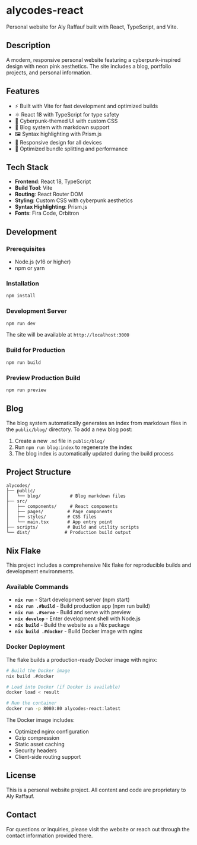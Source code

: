 # alycodes-react

Personal website for Aly Raffauf built with React, TypeScript, and Vite.

## Description

A modern, responsive personal website featuring a cyberpunk-inspired design with neon pink aesthetics. The site includes a blog, portfolio projects, and personal information.

## Features

- ⚡ Built with Vite for fast development and optimized builds
- ⚛️ React 18 with TypeScript for type safety
- 🎨 Cyberpunk-themed UI with custom CSS
- 📝 Blog system with markdown support
- 🖼️ Syntax highlighting with Prism.js
- 📱 Responsive design for all devices
- 🚀 Optimized bundle splitting and performance

## Tech Stack

- **Frontend**: React 18, TypeScript
- **Build Tool**: Vite
- **Routing**: React Router DOM
- **Styling**: Custom CSS with cyberpunk aesthetics
- **Syntax Highlighting**: Prism.js
- **Fonts**: Fira Code, Orbitron

## Development

### Prerequisites

- Node.js (v16 or higher)
- npm or yarn

### Installation

```bash
npm install
```

### Development Server

```bash
npm run dev
```

The site will be available at `http://localhost:3000`

### Build for Production

```bash
npm run build
```

### Preview Production Build

```bash
npm run preview
```

## Blog

The blog system automatically generates an index from markdown files in the `public/blog/` directory. To add a new blog post:

1. Create a new `.md` file in `public/blog/`
2. Run `npm run blog:index` to regenerate the index
3. The blog index is automatically updated during the build process

## Project Structure

```
alycodes/
├── public/
│   └── blog/           # Blog markdown files
├── src/
│   ├── components/     # React components
│   ├── pages/         # Page components
│   ├── styles/        # CSS files
│   └── main.tsx       # App entry point
├── scripts/           # Build and utility scripts
└── dist/             # Production build output
```

## Nix Flake

This project includes a comprehensive Nix flake for reproducible builds and development environments.

### Available Commands

- **`nix run`** - Start development server (npm start)
- **`nix run .#build`** - Build production app (npm run build)
- **`nix run .#serve`** - Build and serve with preview
- **`nix develop`** - Enter development shell with Node.js
- **`nix build`** - Build the website as a Nix package
- **`nix build .#docker`** - Build Docker image with nginx

### Docker Deployment

The flake builds a production-ready Docker image with nginx:

```bash
# Build the Docker image
nix build .#docker

# Load into Docker (if Docker is available)
docker load < result

# Run the container
docker run -p 8080:80 alycodes-react:latest
```

The Docker image includes:
- Optimized nginx configuration
- Gzip compression
- Static asset caching
- Security headers
- Client-side routing support

## License

This is a personal website project. All content and code are proprietary to Aly Raffauf.

## Contact

For questions or inquiries, please visit the website or reach out through the contact information provided there.